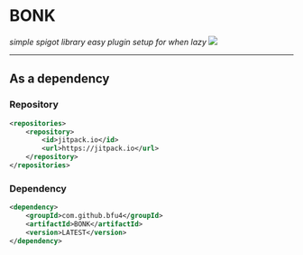 # BONK
*simple spigot library easy plugin setup for when lazy*
[![](https://jitpack.io/v/bfu4/BONK.svg)](https://jitpack.io/#bfu4/BONK)
<hr />

## As a dependency

### Repository
```xml
<repositories>
	<repository>
		<id>jitpack.io</id>
		<url>https://jitpack.io</url>
	</repository>
</repositories>
```

### Dependency
```xml
<dependency>
	<groupId>com.github.bfu4</groupId>
	<artifactId>BONK</artifactId>
	<version>LATEST</version>
</dependency>
```